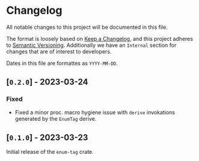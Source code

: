 # Changelog

All notable changes to this project will be documented in this file.

The format is loosely based on [Keep a Changelog](https://keepachangelog.com/en/1.0.0/),
and this project adheres to [Semantic Versioning](https://semver.org/spec/v2.0.0.html).
Additionally we have an `Internal` section for changes that are of interest to developers.

Dates in this file are formattes as `YYYY-MM-DD`.

## [`0.2.0`] - 2023-03-24

### Fixed

- Fixed a minor proc. macro hygiene issue with `derive` invokations generated by the `EnumTag` derive. 

## [`0.1.0`] - 2023-03-23

Initial release of the `enum-tag` crate.
